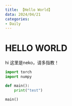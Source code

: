 ```yaml
---
title: 【Hello World】
data: 2024/04/21
categories: 
- Daily
---
```


# HELLO WORLD
hi 这里是neko，请多指教！

```python
import torch
import numpy

def main():
    print("test")

main()
```


